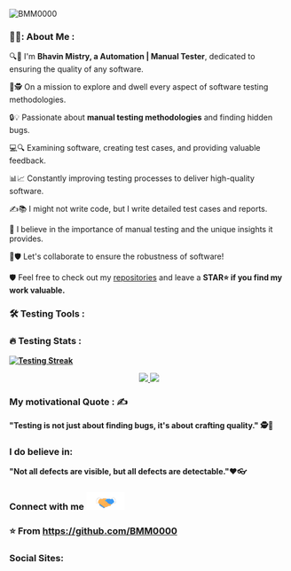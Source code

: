 <p align="left"> <img src="https://komarev.com/ghpvc/?username=BMM0000&label=Profile%20views&color=0e75b6&style=flat" alt="BMM0000" /> </p>

### 👨‍💻: About Me :

🔍🧪 I'm **Bhavin Mistry, a Automation | Manual Tester**, dedicated to ensuring the quality of any software.

🚀🕵️ On a mission to explore and dwell every aspect of software testing methodologies.

🔒💡 Passionate about **manual testing methodologies** and finding hidden bugs.

💻🔍 Examining software, creating test cases, and providing valuable feedback.

📊📈 Constantly improving testing processes to deliver high-quality software.

✍️📚 I might not write code, but I write detailed test cases and reports.

 🌟  I believe in the importance of manual testing and the unique insights it provides.
 
🚀🛡️ Let's collaborate to ensure the robustness of software!

🛡️ Feel free to check out my <a href="https://github.com/BMM0000?tab=repositories">repositories</a> and leave a <strong>STAR<strong>⭐️ if you find my work valuable.

### :hammer_and_wrench: Testing Tools :
<!-- Add your testing tools here -->

### :fire: Testing Stats :  
[![Testing Streak](https://streak-stats.demolab.com?user=BMM0000&theme=dark)](https://git.io/streak-stats)

<div align="center">
  <a href="https://github.com/BMM0000">
    <img height="180em" src="https://github-readme-stats-eight-theta.vercel.app/api?username=BMM0000&cache_seconds=7200&layout=compact&title_color=ffab91&text_color=80cbc4&bg_color=263238&border_radius=10" />
    <img height="180em" src="https://github-readme-stats-eight-theta.vercel.app/api/top-langs/?username=BMM0000&langs_count=10&layout=compact&hide=html,css,powershell,jupyter%20notebook&title_color=ffab91&text_color=80cbc4&bg_color=263238&border_radius=10" />
  </a>
</div>

### **My motivational Quote** : ✍️

"Testing is not just about finding bugs, it's about crafting quality." 🕵️🌟

### I do believe in:
"Not all defects are visible, but all defects are detectable."❤️👓

### Connect with me <img src="https://github.com/SatYu26/SatYu26/blob/master/Assets/Handshake.gif" height="32px">

### ⭐️ From https://github.com/BMM0000

### Social Sites: 
<!-- Add your social links here -->
